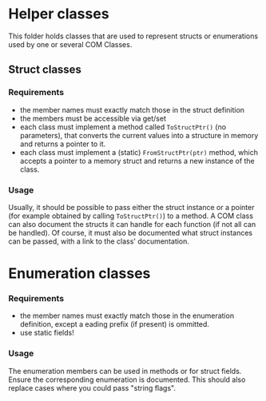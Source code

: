# Helper classes
This folder holds classes that are used to represent structs or enumerations used by one or several COM Classes.

## Struct classes
### Requirements
* the member names must exactly match those in the struct definition
* the members must be accessible via get/set
* each class must implement a method called `ToStructPtr()` (no parameters), that converts the current values into a structure in memory and returns a pointer to it.
* each class must implement a (static) `FromStructPtr(ptr)` method, which accepts a pointer to a memory struct and returns a new instance of the class.

### Usage
Usually, it should be possible to pass either the struct instance or a pointer (for example obtained by calling `ToStructPtr()`) to a method.
A COM class can also document the structs it can handle for each function (if not all can be handled).
Of course, it must also be documented what struct instances can be passed, with a link to the class' documentation.

# Enumeration classes
### Requirements
* the member names must exactly match those in the enumeration definition, except a eading prefix (if present) is ommitted.
* use static fields!

### Usage
The enumeration members can be used in methods or for struct fields. Ensure the corresponding enumeration is documented.
This should also replace cases where you could pass "string flags".